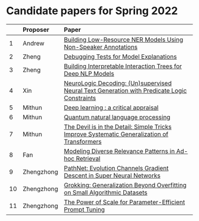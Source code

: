 
# Candidate papers for Spring 2022

|    | Proposer    | Paper |
|:---|:------------|:------|
| 1  |      Andrew       |    [Building Low-Resource NER Models Using Non-Speaker Annotations](https://cogcomp.seas.upenn.edu/page/publication_view/941) |
| 2  |      Zheng        |    [Debugging Tests for Model Explanations](https://arxiv.org/pdf/2011.05429.pdf) |
| 3  |      Zheng        |    [Building Interpretable Interaction Trees for Deep NLP Models](https://arxiv.org/pdf/2007.04298.pdf) |
| 4 | Xin | [NeuroLogic Decoding: (Un)supervised Neural Text Generation with Predicate Logic Constraints](https://aclanthology.org/2021.naacl-main.339.pdf) |
| 5 | Mithun |[Deep learning : a critical appraisal](https://arxiv.org/pdf/1801.00631.pdf?ut)
| 6 |Mithun |[Quantum natural language processing](https://arxiv.org/pdf/1608.01406.pdf) |
| 7 | Mithun |[The Devil is in the Detail: Simple Tricks Improve Systematic Generalization of Transformers](https://arxiv.org/pdf/2108.12284.pdf) | 
| 8 | Fan | [Modeling Diverse Relevance Patterns in Ad-hoc Retrieval](https://dl.acm.org/doi/pdf/10.1145/3209978.3209980) |
| 9 | Zhengzhong | [PathNet: Evolution Channels Gradient Descent in Super Neural Networks](https://arxiv.org/pdf/1701.08734.pdf) |
| 10 | Zhengzhong | [Grokking: Generalization Beyond Overfitting on Small Algorithmic Datasets](https://arxiv.org/pdf/2201.02177.pdf) |
| 11 | Zhengzhong | [The Power of Scale for Parameter-Efficient Prompt Tuning](https://arxiv.org/pdf/2104.08691.pdf) |

